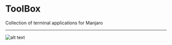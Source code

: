 # ToolBox
Collection of terminal applications for Manjaro

---

![alt text](https://github.com/puxplaying/ToolBox/blob/master/1.png)
